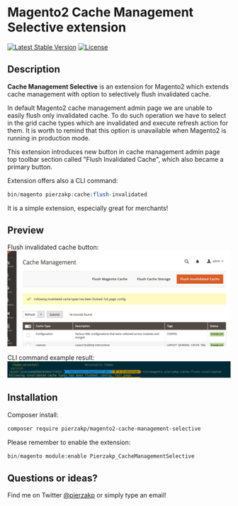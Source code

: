 # Magento2 Cache Management Selective extension

[![Latest Stable Version](https://poser.okvpn.org/pierzakp/magento2-cache-management-selective/v/stable)](https://packagist.org/packages/pierzakp/magento2-cache-management-selective)
[![License](https://poser.okvpn.org/pierzakp/magento2-cache-management-selective/license)](https://packagist.org/packages/pierzakp/magento2-cache-management-selective)

## Description

**Cache Management Selective** is an extension for Magento2 which extends cache management with option to selectively flush invalidated cache.

In default Magento2 cache management admin page we are unable to easily flush only invalidated cache.
To do such operation we have to select in the grid cache types which are invalidated and execute refresh action for them. 
It is worth to remind that this option is unavailable when Magento2 is running in production mode.

This extension introduces new button in cache management admin page top toolbar section called "Flush Invalidated Cache", which also became a primary button.

Extension offers also a CLI command:
```php
bin/magento pierzakp:cache:flush-invalidated
```

It is a simple extension, especially great for merchants!

## Preview

Flush invalidated cache button:
![Flush invalidated cache button](https://github.com/pierzakp/github-assets/raw/master/magento2/extensions/magento2-cache-management-selective/flush-invalidated-cache-button.png) 

CLI command example result:
![CLI command example result](https://github.com/pierzakp/github-assets/raw/master/magento2/extensions/magento2-cache-management-selective/flush-invalidated-cache-cli.png)

## Installation

Composer install:
```bash
composer require pierzakp/magento2-cache-management-selective
```

Please remember to enable the extension:
```php
bin/magento module:enable Pierzakp_CacheManagementSelective
```

## Questions or ideas?

Find me on Twitter [@pierzakp](https://twitter.com/pierzakp) or simply type an email!